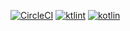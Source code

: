 [![CircleCI](https://circleci.com/gh/hexlabsio/propex-orders-api/tree/master.svg?style=svg)](https://circleci.com/gh/hexlabsio/propex-orders-api/tree/master)
[![ktlint](https://img.shields.io/badge/code%20style-%E2%9D%A4-FF4081.svg)](https://ktlint.github.io/)
<a href="http://kotlinlang.org"><img alt="kotlin" src="https://img.shields.io/badge/kotlin-1.3-blue.svg"></a>